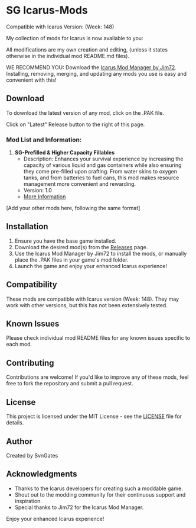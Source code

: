 # SG Icarus-Mods

Compatible with Icarus Version: (Week: 148)

My collection of mods for Icarus is now available to you:

All modifications are my own creation and editing, (unless it states otherwise in the individual mod README.md files).

WE RECOMMEND YOU: Download the [Icarus Mod Manager by Jim72](https://github.com/Jimk72/Icarus_Software). Installing, removing, merging, and updating any mods you use is easy and convenient with this!

## Download

To download the latest version of any mod, click on the .PAK file.

Click on "Latest" Release button to the right of this page.  

### Mod List and Information:

1. **SG-Prefilled & Higher Capacity Fillables**
   - Description: Enhances your survival experience by increasing the capacity of various liquid and gas containers while also ensuring they come pre-filled upon crafting. From water skins to oxygen tanks, and from batteries to fuel cans, this mod makes resource management more convenient and rewarding.
   - Version: 1.0
   - [More Information](./SG-Prefilled%20&%20Higher%20Capacity%20Fillables/README.md)

[Add your other mods here, following the same format]

## Installation

1. Ensure you have the base game installed.
2. Download the desired mod(s) from the [Releases](https://github.com/yourusername/SG-Icarus-Mods/releases) page.
3. Use the Icarus Mod Manager by Jim72 to install the mods, or manually place the .PAK files in your game's mod folder.
4. Launch the game and enjoy your enhanced Icarus experience!

## Compatibility

These mods are compatible with Icarus version (Week: 148). They may work with other versions, but this has not been extensively tested.

## Known Issues

Please check individual mod README files for any known issues specific to each mod.

## Contributing

Contributions are welcome! If you'd like to improve any of these mods, feel free to fork the repository and submit a pull request.

## License

This project is licensed under the MIT License - see the [LICENSE](LICENSE) file for details.

## Author

Created by SvnGates

## Acknowledgments

- Thanks to the Icarus developers for creating such a moddable game.
- Shout out to the modding community for their continuous support and inspiration.
- Special thanks to Jim72 for the Icarus Mod Manager.

Enjoy your enhanced Icarus experience!
